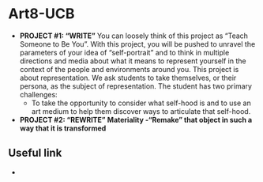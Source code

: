 # Art8-UCB
- **PROJECT #1: “WRITE”**
    You can loosely think of this project as “Teach Someone to Be You”. With this project, you will be pushed to unravel the parameters of your idea of “self-portrait” and to think in multiple directions and media about what it means to represent yourself in the context of the people and environments around you. This project is about representation. We ask students to take themselves, or their persona, as the subject of representation. The student has two primary challenges:
    - To take the opportunity to consider what self-hood is and to use an art medium to help them discover ways to articulate that self-hood.
- **PROJECT #2: “REWRITE”**
    **Materiality - ​​“Remake” that object in such a way that it is transformed**


## Useful link
- 